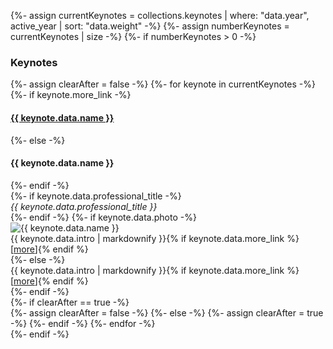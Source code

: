 {%- assign currentKeynotes = collections.keynotes | where: "data.year", active_year | sort: "data.weight" -%}
{%- assign numberKeynotes = currentKeynotes | size -%}
{%- if numberKeynotes > 0 -%}
<div class="row">
  <div class="section-title text-center">
      <h3>Keynotes</h3>
  </div> 
</div>
<div class="row keynotes mb-5">
    {%- assign clearAfter = false -%}
    {%- for keynote in currentKeynotes -%}
        <div class="col-md-6">
            <div class="row">
                <div class="col-md-12">
                	{%- if keynote.more_link -%}
                	    <h4><a href="{{ keynote.data.permalink }}">{{ keynote.data.name }}</a></h4>
                	{%- else -%}
                	    <h4>{{ keynote.data.name }}</h4>
                	{%- endif -%}
                </div>
                {%- if keynote.data.professional_title -%}
                    <div class="col-md-12 mb-5"><em>{{ keynote.data.professional_title }}</em></div>
                {%- endif -%}
                {%- if keynote.data.photo -%}
                <div class="col-md-4"><img class="fluid-image" src="/{{ keynote.data.year }}/keynotes/{{ keynote.data.photo }}" alt="{{ keynote.data.name }}" /></div>
                <div class="col-md-8">{{ keynote.data.intro | markdownify }}{% if keynote.data.more_link %} [<a href="{{ keynote.data.permalink }}">more</a>]{% endif %}</div>
                {%- else -%}
                <div class="col-md-12">{{ keynote.data.intro | markdownify }}{% if keynote.data.more_link %} [<a href="{{ keynote.data.permalink }}">more</a>]{% endif %}
                </div>
                {%- endif -%}
            </div>
        </div>
        {%- if clearAfter == true -%}
            <div class="clearfix"></div>
            {%- assign clearAfter = false -%}
        {%- else -%}
            {%- assign clearAfter = true -%}
        {%- endif -%}
    {%- endfor -%}
</div>
{%- endif -%}